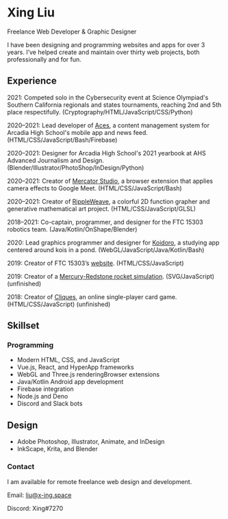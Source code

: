 # Xing Liu

Freelance Web Developer & Graphic Designer

I have been designing and programming websites and apps for over 3 years. I’ve helped create and maintain over thirty web projects, both professionally and for fun.

## Experience

2021: Competed solo in the Cybersecurity event at Science Olympiad's Southern California regionals and states tournaments, reaching 2nd and 5th place respectifully. (Cryptography/HTML/JavaScript/CSS/Python)

2020–2021: Lead developer of [Aces](https://internal.ahs.app/editor), a content management system for Arcadia High School's mobile app and news feed. (HTML/CSS/JavaScript/Bash/Firebase)

2020–2021: Designer for Arcadia High School's 2021 yearbook at AHS Advanced Journalism and Design. (Blender/Illustrator/PhotoShop/InDesign/Python)

2020–2021: Creator of [Mercator Studio](https://x-ing.space/mercator), a browser extension that applies camera effects to Google Meet. (HTML/CSS/JavaScript/Bash)

2020–2021: Creator of [RippleWeave](https://x-ing.space/rippleweave), a colorful 2D function grapher and generative mathematical art project. (HTML/CSS/JavaScript/GLSL)

2018–2021: Co-captain, programmer, and designer for the FTC 15303 robotics team. (Java/Kotlin/OnShape/Blender)

2020: Lead graphics programmer and designer for [Koidoro](https://x-ing.space/koipond), a studying app centered around kois in a pond. (WebGL/JavaScript/Java/Kotlin/Bash)

2019: Creator of FTC 15303’s [website](https://robotics.majorstem.org). (HTML/CSS/JavaScript)

2019: Creator of a [Mercury-Redstone rocket simulation](x-ing.space/mercury-redstone). (SVG/JavaScript) (unfinished)

2018: Creator of [Cliques](x-ing.space/cliques), an online single-player card game. (HTML/CSS/JavaScript) (unfinished)

## Skillset

### Programming

- Modern HTML, CSS, and JavaScript
- Vue.js, React, and HyperApp frameworks
- WebGL and Three.js renderingBrowser extensions
- Java/Kotlin Android app development
- Firebase integration
- Node.js and Deno
- Discord and Slack bots

## Design

- Adobe Photoshop, Illustrator, Animate, and InDesign
- InkScape, Krita, and Blender

### Contact

I am available for remote freelance web design and development.

Email: liu@x-ing.space

Discord: Xing#7270
